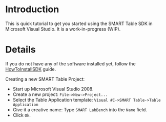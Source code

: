 # Introduction #
This is quick tutorial to get you started using the SMART Table SDK in Microsoft Visual Studio. It is a work-in-progress (WIP).

# Details #

If you do not have any of the software installed yet, follow the [HowToInstallSDK](HowToInstallSDK.md) guide.

Creating a new SMART Table Project:
  * Start up Microsoft Visual Studio 2008.
  * Create a new project: `File->New->Project...`
  * Select the Table Application template: `Visual #C->SMART Table->Table Application`
  * Give it a creative name: Type `SMART LabBench` into the `Name` field.
  * Click `Ok`.